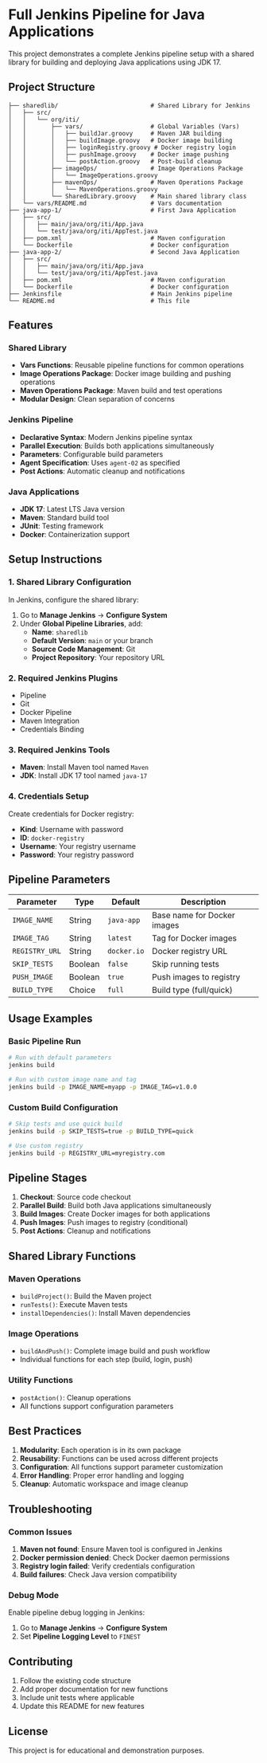 # Full Jenkins Pipeline for Java Applications

This project demonstrates a complete Jenkins pipeline setup with a shared library for building and deploying Java applications using JDK 17.

## Project Structure

```
├── sharedlib/                          # Shared Library for Jenkins
│   ├── src/
│   │   └── org/iti/
│   │       ├── vars/                   # Global Variables (Vars)
│   │       │   ├── buildJar.groovy     # Maven JAR building
│   │       │   ├── buildImage.groovy   # Docker image building
│   │       │   ├── loginRegistry.groovy # Docker registry login
│   │       │   ├── pushImage.groovy    # Docker image pushing
│   │       │   └── postAction.groovy   # Post-build cleanup
│   │       ├── imageOps/               # Image Operations Package
│   │       │   └── ImageOperations.groovy
│   │       ├── mavenOps/               # Maven Operations Package
│   │       │   └── MavenOperations.groovy
│   │       └── SharedLibrary.groovy    # Main shared library class
│   └── vars/README.md                  # Vars documentation
├── java-app-1/                         # First Java Application
│   ├── src/
│   │   ├── main/java/org/iti/App.java
│   │   └── test/java/org/iti/AppTest.java
│   ├── pom.xml                         # Maven configuration
│   └── Dockerfile                      # Docker configuration
├── java-app-2/                         # Second Java Application
│   ├── src/
│   │   ├── main/java/org/iti/App.java
│   │   └── test/java/org/iti/AppTest.java
│   ├── pom.xml                         # Maven configuration
│   └── Dockerfile                      # Docker configuration
├── Jenkinsfile                         # Main Jenkins pipeline
└── README.md                           # This file
```

## Features

### Shared Library
- **Vars Functions**: Reusable pipeline functions for common operations
- **Image Operations Package**: Docker image building and pushing operations
- **Maven Operations Package**: Maven build and test operations
- **Modular Design**: Clean separation of concerns

### Jenkins Pipeline
- **Declarative Syntax**: Modern Jenkins pipeline syntax
- **Parallel Execution**: Builds both applications simultaneously
- **Parameters**: Configurable build parameters
- **Agent Specification**: Uses `agent-02` as specified
- **Post Actions**: Automatic cleanup and notifications

### Java Applications
- **JDK 17**: Latest LTS Java version
- **Maven**: Standard build tool
- **JUnit**: Testing framework
- **Docker**: Containerization support

## Setup Instructions

### 1. Shared Library Configuration

In Jenkins, configure the shared library:
1. Go to **Manage Jenkins** → **Configure System**
2. Under **Global Pipeline Libraries**, add:
   - **Name**: `sharedlib`
   - **Default Version**: `main` or your branch
   - **Source Code Management**: Git
   - **Project Repository**: Your repository URL

### 2. Required Jenkins Plugins

- Pipeline
- Git
- Docker Pipeline
- Maven Integration
- Credentials Binding

### 3. Required Jenkins Tools

- **Maven**: Install Maven tool named `Maven`
- **JDK**: Install JDK 17 tool named `java-17`

### 4. Credentials Setup

Create credentials for Docker registry:
- **Kind**: Username with password
- **ID**: `docker-registry`
- **Username**: Your registry username
- **Password**: Your registry password

## Pipeline Parameters

| Parameter | Type | Default | Description |
|-----------|------|---------|-------------|
| `IMAGE_NAME` | String | `java-app` | Base name for Docker images |
| `IMAGE_TAG` | String | `latest` | Tag for Docker images |
| `REGISTRY_URL` | String | `docker.io` | Docker registry URL |
| `SKIP_TESTS` | Boolean | `false` | Skip running tests |
| `PUSH_IMAGE` | Boolean | `true` | Push images to registry |
| `BUILD_TYPE` | Choice | `full` | Build type (full/quick) |

## Usage Examples

### Basic Pipeline Run
```bash
# Run with default parameters
jenkins build

# Run with custom image name and tag
jenkins build -p IMAGE_NAME=myapp -p IMAGE_TAG=v1.0.0
```

### Custom Build Configuration
```bash
# Skip tests and use quick build
jenkins build -p SKIP_TESTS=true -p BUILD_TYPE=quick

# Use custom registry
jenkins build -p REGISTRY_URL=myregistry.com
```

## Pipeline Stages

1. **Checkout**: Source code checkout
2. **Parallel Build**: Build both Java applications simultaneously
3. **Build Images**: Create Docker images for both applications
4. **Push Images**: Push images to registry (conditional)
5. **Post Actions**: Cleanup and notifications

## Shared Library Functions

### Maven Operations
- `buildProject()`: Build the Maven project
- `runTests()`: Execute Maven tests
- `installDependencies()`: Install Maven dependencies

### Image Operations
- `buildAndPush()`: Complete image build and push workflow
- Individual functions for each step (build, login, push)

### Utility Functions
- `postAction()`: Cleanup operations
- All functions support configuration parameters

## Best Practices

1. **Modularity**: Each operation is in its own package
2. **Reusability**: Functions can be used across different projects
3. **Configuration**: All functions support parameter customization
4. **Error Handling**: Proper error handling and logging
5. **Cleanup**: Automatic workspace and image cleanup

## Troubleshooting

### Common Issues

1. **Maven not found**: Ensure Maven tool is configured in Jenkins
2. **Docker permission denied**: Check Docker daemon permissions
3. **Registry login failed**: Verify credentials configuration
4. **Build failures**: Check Java version compatibility

### Debug Mode

Enable pipeline debug logging in Jenkins:
1. Go to **Manage Jenkins** → **Configure System**
2. Set **Pipeline Logging Level** to `FINEST`

## Contributing

1. Follow the existing code structure
2. Add proper documentation for new functions
3. Include unit tests where applicable
4. Update this README for new features

## License

This project is for educational and demonstration purposes.